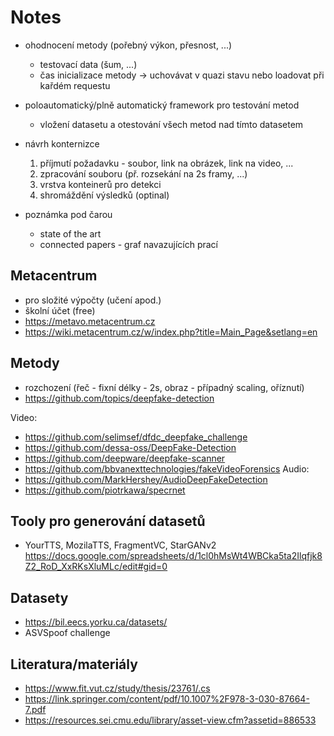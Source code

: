 # Notes
- ohodnocení metody (pořebný výkon, přesnost, ...)
    - testovací data (šum, ...)
    - čas inicializace metody -> uchovávat v quazi stavu nebo loadovat při kařdém requestu       
- poloautomatický/plně automatický framework pro testování metod
    - vložení datasetu a otestování všech metod nad tímto datasetem

- návrh konternizce
    1. příjmutí požadavku - soubor, link na obrázek, link na video, ...
    2. zpracování souboru (př. rozsekání na 2s framy, ...)
    3. vrstva konteinerů pro detekci
    4. shromáždění výsledků (optinal)

- poznámka pod čarou
    - state of the art
    - connected papers - graf navazujících prací

## Metacentrum
- pro složité výpočty (učení apod.)
- školní účet (free)
- https://metavo.metacentrum.cz
- https://wiki.metacentrum.cz/w/index.php?title=Main_Page&setlang=en

## Metody
- rozchození (řeč - fixní délky - 2s, obraz - případný scaling, oříznutí)
- https://github.com/topics/deepfake-detection

Video:
- https://github.com/selimsef/dfdc_deepfake_challenge
- https://github.com/dessa-oss/DeepFake-Detection
- https://github.com/deepware/deepfake-scanner
- https://github.com/bbvanexttechnologies/fakeVideoForensics
Audio:
- https://github.com/MarkHershey/AudioDeepFakeDetection
- https://github.com/piotrkawa/specrnet

## Tooly pro generování datasetů
- YourTTS, MozilaTTS, FragmentVC, StarGANv2
https://docs.google.com/spreadsheets/d/1cl0hMsWt4WBCka5ta2Ilqfjk8Z2_RoD_XxRKsXluMLc/edit#gid=0

## Datasety
- https://bil.eecs.yorku.ca/datasets/
- ASVSpoof challenge

## Literatura/materiály
- https://www.fit.vut.cz/study/thesis/23761/.cs
- https://link.springer.com/content/pdf/10.1007%2F978-3-030-87664-7.pdf
- https://resources.sei.cmu.edu/library/asset-view.cfm?assetid=886533